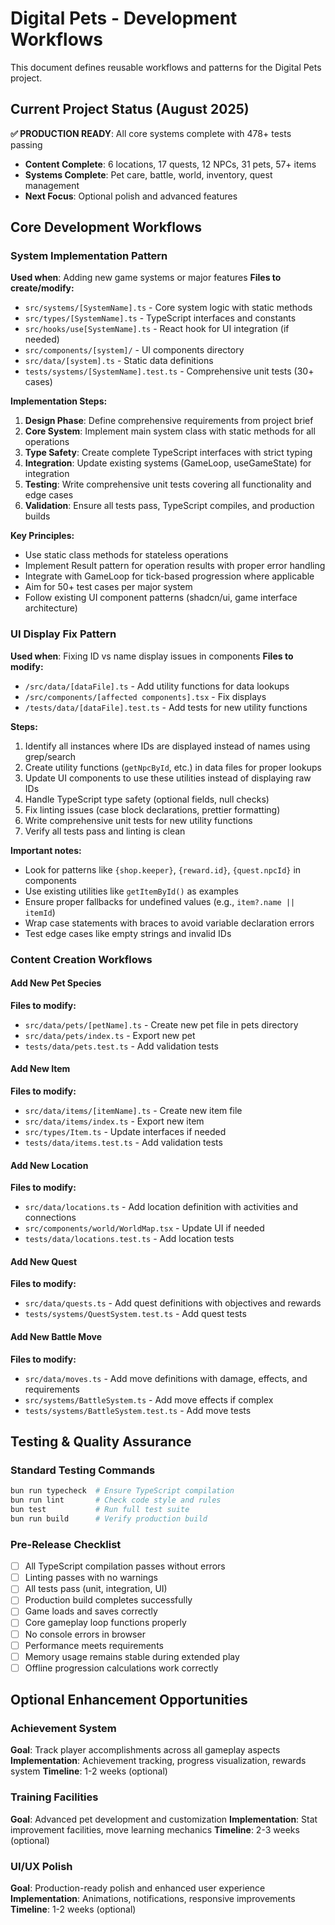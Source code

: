 # Digital Pets - Development Workflows

This document defines reusable workflows and patterns for the Digital Pets project.

## Current Project Status (August 2025)
**✅ PRODUCTION READY**: All core systems complete with 478+ tests passing
- **Content Complete**: 6 locations, 17 quests, 12 NPCs, 31 pets, 57+ items
- **Systems Complete**: Pet care, battle, world, inventory, quest management
- **Next Focus**: Optional polish and advanced features

## Core Development Workflows

### System Implementation Pattern
**Used when**: Adding new game systems or major features
**Files to create/modify:**
- `src/systems/[SystemName].ts` - Core system logic with static methods
- `src/types/[SystemName].ts` - TypeScript interfaces and constants
- `src/hooks/use[SystemName].ts` - React hook for UI integration (if needed)
- `src/components/[system]/` - UI components directory
- `src/data/[system].ts` - Static data definitions
- `tests/systems/[SystemName].test.ts` - Comprehensive unit tests (30+ cases)

**Implementation Steps:**
1. **Design Phase**: Define comprehensive requirements from project brief
2. **Core System**: Implement main system class with static methods for all operations
3. **Type Safety**: Create complete TypeScript interfaces with strict typing
4. **Integration**: Update existing systems (GameLoop, useGameState) for integration
5. **Testing**: Write comprehensive unit tests covering all functionality and edge cases
6. **Validation**: Ensure all tests pass, TypeScript compiles, and production builds

**Key Principles:**
- Use static class methods for stateless operations
- Implement Result<T> pattern for operation results with proper error handling
- Integrate with GameLoop for tick-based progression where applicable
- Aim for 50+ test cases per major system
- Follow existing UI component patterns (shadcn/ui, game interface architecture)

### UI Display Fix Pattern
**Used when**: Fixing ID vs name display issues in components
**Files to modify:**
- `/src/data/[dataFile].ts` - Add utility functions for data lookups
- `/src/components/[affected components].tsx` - Fix displays
- `/tests/data/[dataFile].test.ts` - Add tests for new utility functions

**Steps:**
1. Identify all instances where IDs are displayed instead of names using grep/search
2. Create utility functions (`getNpcById`, etc.) in data files for proper lookups
3. Update UI components to use these utilities instead of displaying raw IDs
4. Handle TypeScript type safety (optional fields, null checks)
5. Fix linting issues (case block declarations, prettier formatting)
6. Write comprehensive unit tests for new utility functions
7. Verify all tests pass and linting is clean

**Important notes:**
- Look for patterns like `{shop.keeper}`, `{reward.id}`, `{quest.npcId}` in components
- Use existing utilities like `getItemById()` as examples
- Ensure proper fallbacks for undefined values (e.g., `item?.name || itemId`)
- Wrap case statements with braces to avoid variable declaration errors
- Test edge cases like empty strings and invalid IDs

### Content Creation Workflows

#### Add New Pet Species
**Files to modify:**
- `src/data/pets/[petName].ts` - Create new pet file in pets directory
- `src/data/pets/index.ts` - Export new pet
- `tests/data/pets.test.ts` - Add validation tests

#### Add New Item
**Files to modify:**
- `src/data/items/[itemName].ts` - Create new item file
- `src/data/items/index.ts` - Export new item
- `src/types/Item.ts` - Update interfaces if needed
- `tests/data/items.test.ts` - Add validation tests

#### Add New Location
**Files to modify:**
- `src/data/locations.ts` - Add location definition with activities and connections
- `src/components/world/WorldMap.tsx` - Update UI if needed
- `tests/data/locations.test.ts` - Add location tests

#### Add New Quest
**Files to modify:**
- `src/data/quests.ts` - Add quest definitions with objectives and rewards
- `tests/systems/QuestSystem.test.ts` - Add quest tests

#### Add New Battle Move
**Files to modify:**
- `src/data/moves.ts` - Add move definitions with damage, effects, and requirements
- `src/systems/BattleSystem.ts` - Add move effects if complex
- `tests/systems/BattleSystem.test.ts` - Add move tests

## Testing & Quality Assurance

### Standard Testing Commands
```bash
bun run typecheck  # Ensure TypeScript compilation
bun run lint       # Check code style and rules
bun test           # Run full test suite
bun run build      # Verify production build
```

### Pre-Release Checklist
- [ ] All TypeScript compilation passes without errors
- [ ] Linting passes with no warnings
- [ ] All tests pass (unit, integration, UI)
- [ ] Production build completes successfully
- [ ] Game loads and saves correctly
- [ ] Core gameplay loop functions properly
- [ ] No console errors in browser
- [ ] Performance meets requirements
- [ ] Memory usage remains stable during extended play
- [ ] Offline progression calculations work correctly

## Optional Enhancement Opportunities

### Achievement System
**Goal**: Track player accomplishments across all gameplay aspects
**Implementation**: Achievement tracking, progress visualization, rewards system
**Timeline**: 1-2 weeks (optional)

### Training Facilities
**Goal**: Advanced pet development and customization
**Implementation**: Stat improvement facilities, move learning mechanics
**Timeline**: 2-3 weeks (optional)

### UI/UX Polish
**Goal**: Production-ready polish and enhanced user experience
**Implementation**: Animations, notifications, responsive improvements
**Timeline**: 1-2 weeks (optional)